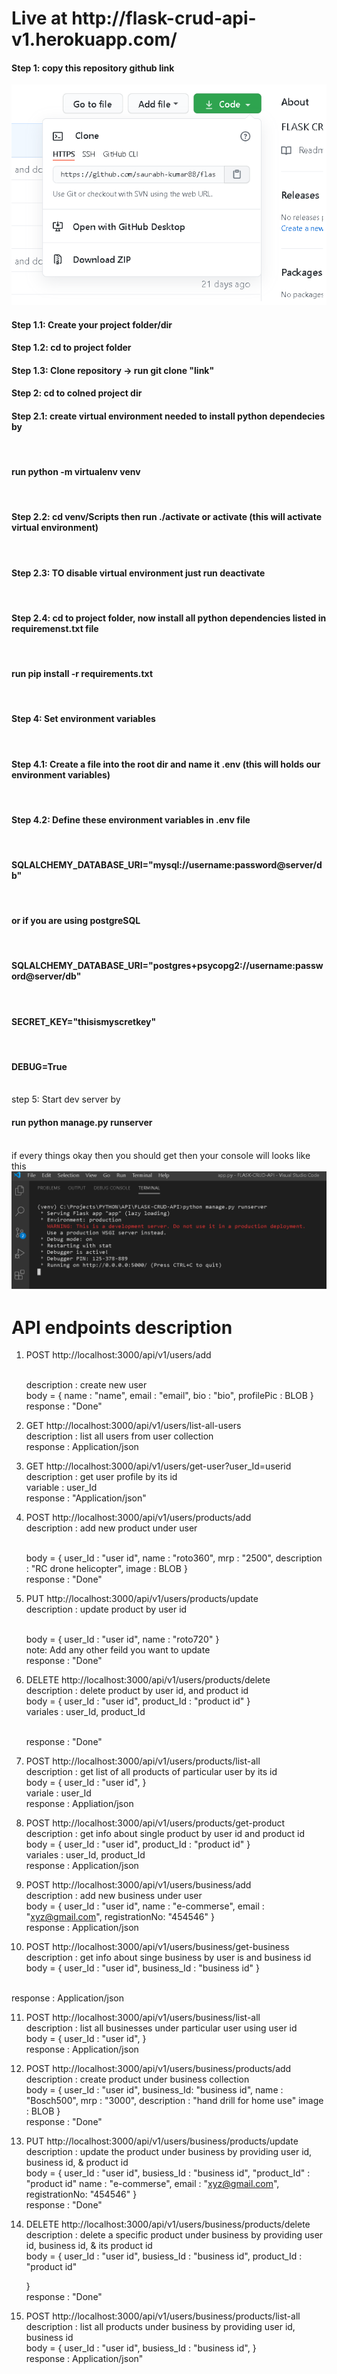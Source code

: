 <h1><b>Live at http://flask-crud-api-v1.herokuapp.com/</b></h1>

<h4>Step 1: copy this repository github link</h4>
<img src="https://github.com/saurabh-kumar88/flask-crud-api-v1/blob/main/docs/clone%20repo.png">
<h4>Step 1.1: Create your project folder/dir</h4>
<h4>Step 1.2: cd to project folder</h4>
<h4>Step 1.3: Clone repository -> run git clone "link"</h4>
<h4>Step 2: cd to colned project dir</h4>

<h4>Step 2.1: create virtual environment needed to install python dependecies by</h4>
<br>
<h4>run python -m virtualenv venv</h4>
<br>
<h4>Step 2.2: cd venv/Scripts then run ./activate or activate (this will activate virtual environment)</h4>
<br>
<h4>Step 2.3: TO disable virtual environment just run deactivate</h4>
<br>
<h4>Step 2.4: cd to project folder, now install all python dependencies listed in requiremenst.txt file</h4>
<br>
<h4>run pip install -r requirements.txt</h4>
<br>
<h4>Step 4: Set environment variables</h4>
<br>
<h4>Step 4.1: Create a file into the root dir and name it .env (this will holds our environment variables)</h4>
<br>
<h4>Step 4.2: Define these environment variables in .env file</h4>
<br>
<h4>SQLALCHEMY_DATABASE_URI="mysql://username:password@server/db"</h4>
<br>
<h4>or if you are using postgreSQL</h4>
<br>
<h4>SQLALCHEMY_DATABASE_URI="postgres+psycopg2://username:password@server/db"</h4>
<br>
<h4>SECRET_KEY="thisismyscretkey"</h4>
<br>
<h4>DEBUG=True</h4>
<br>
step 5: Start dev server by
<br>
<h4>run python manage.py runserver</h4>
<br>
if every things okay then you should get then your console will looks like this
<br>
<img src="https://github.com/saurabh-kumar88/flask-crud-api-v1/blob/main/docs/console%20running%20dev%20server.png">
<br>
<h1>API endpoints description</h1>

1. POST http://localhost:3000/api/v1/users/add

   <br>
   description : create new user

   <br>
   body = {
   name : "name",
   email : "email",
   bio : "bio",
   profilePic : BLOB
   }
    <br>
   response : "Done"

2. GET http://localhost:3000/api/v1/users/list-all-users
   <br>
   description : list all users from user collection
   <br>
   response : Application/json

3. GET http://localhost:3000/api/v1/users/get-user?user_Id=userid
   <br>
   description : get user profile by its id
   <br>
   variable : user_Id
   <br>
   response : "Application/json"

4. POST http://localhost:3000/api/v1/users/products/add
   <br>
   description : add new product under user

   <br>
   body = {
   user_Id : "user id",
   name : "roto360",
   mrp : "2500",
   description : "RC drone helicopter",
   image : BLOB
   }
   <br>
   response : "Done"

5. PUT http://localhost:3000/api/v1/users/products/update
   <br>
   description : update product by user id

   <br>
   body = {
   user_Id : "user id",
   name : "roto720"
   }
   <br>
   note: Add any other feild you want to update
   <br>
   response : "Done"

6. DELETE http://localhost:3000/api/v1/users/products/delete
   <br>
   description : delete product by user id, and product id
   <br>
   body = {
   user_Id : "user id",
   product_Id : "product id"
   }
   <br>
   variales : user_Id, product_Id

   <br>
   response : "Done"

7. POST http://localhost:3000/api/v1/users/products/list-all
   <br>
   description : get list of all products of particular user by its id
   <br>
   body = {
   user_Id : "user id",
   }
   <br>
   variale : user_Id
   <br>
   response : Appliation/json

8. POST http://localhost:3000/api/v1/users/products/get-product
   <br>
   description : get info about single product by user id and product id
   <br>
   body = {
   user_Id : "user id",
   product_Id : "product id"
   }
   <br>
   variales : user_Id, product_Id
   <br>
   response : Application/json

9. POST http://localhost:3000/api/v1/users/business/add
   <br>
   description : add new business under user
   <br>
   body = {
   user_Id : "user id",
   name : "e-commerse",
   email : "xyz@gmail.com",
   registrationNo: "454546"
   }
   <br>
   response : Application/json

10. POST http://localhost:3000/api/v1/users/business/get-business
    <br>
    description : get info about singe business by user is and business id
    <br>
    body = {
    user_Id : "user id",
    business_Id : "business id"
    }

<br>
response : Application/json

11. POST http://localhost:3000/api/v1/users/business/list-all
    <br>
    description : list all businesses under particular user using user id
    <br>
    body = {
    user_Id : "user id",
    }
    <br>
    response : Application/json

12. POST http://localhost:3000/api/v1/users/business/products/add
    <br>
    description : create product under business collection
    <br>
    body = {
    user_Id : "user id",
    business_Id: "business id",
    name : "Bosch500",
    mrp : "3000",
    description : "hand drill for home use"
    image : BLOB
    }
    <br>
    response : "Done"

13. PUT http://localhost:3000/api/v1/users/business/products/update
    <br>
    description : update the product under business by providing user id, business id, & product id
    <br>
    body = {
    user_Id : "user id",
    busiess_Id : "business id",
    "product_Id" : "product id"
    name : "e-commerse",
    email : "xyz@gmail.com",
    registrationNo: "454546"
    }
    <br>
    response : "Done"

14. DELETE http://localhost:3000/api/v1/users/business/products/delete
    <br>
    description : delete a specific product under business by providing user id, business id, & its product id
    <br>
    body = {
    user_Id : "user id",
    busiess_Id : "business id",
    product_Id : "product id"

    }
    <br>
    response : "Done"

15. POST http://localhost:3000/api/v1/users/business/products/list-all
    <br>
    description : list all products under business by providing user id, business id
    <br>
    body = {
    user_Id : "user id",
    busiess_Id : "business id",
    }
    <br>
    response : Application/json"
